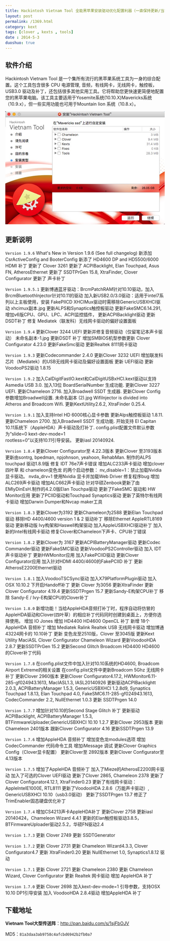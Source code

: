 ```yaml
---
title: Hackintosh Vietnam Tool 全能黑苹果安装驱动优化配置利器（一直保持更新/当前最新1.9.6）
layout: post
permalink: /1369.html
category: kext
tags: [clover , kexts , tools]
date : 2014-5-3
duoshuo: true
---
```


## 软件介绍
Hackintosh Vietnam Tool 是一个集所有流行的黑苹果系统工具为一身的综合配置。这个工具包含很多 CPU 电源管理, 音频，有线网卡，无线网卡，触控板，USB3.0 驱动及补丁，还包括很多其他实用工具。它将帮助您更快速更简便地配置您的黑苹果电脑。该工具主要适用于Yosemite系统(10.10.X)Mavericks系统（10.9.x），但一些实用功能也可用于Mountain lion 系统（10.8.x）。

![](/uploads/2015/09/B0BE5BF2-E1AD-46AC-9AAF-5FCC105F92AF.png)

## 更新说明

`Version 1.9.6`
What's New in Version 1.9.6 (See full changelog)
新添加 CsrActiveConfig and BooterConfig
新添了 HD4600 DP and HD5500/6000 HDMI 补丁
更新了 Clover 3261
更新了 ACPIBacklight, Elan Touchpad, Asus FN, 
AtherosEthernet
更新了 SSDTPrGen 15.8, XtraFinder, Clover Configurator
更新了 声卡补丁

`Version 1.9.5.1`
更新博通蓝牙驱动：BrcmPatchRAM针对10.10驱动，加入
BrcmBluetoothInjector针对10.11的驱动
加入新USB2.0/3.0驱动：适用于intel7系列以上主板使用，安装
FakePIICD XHCIMux驱动时需移除GenericUSBXHCI驱动
xhcimux副本.jpg
更新ALPS和Synaptics触控板驱动
更新FakeSMC6.14.291, 增加v6版CPU、GPU、LPC、ACPI监控插件，
更新ACPIBacklight驱动
更新DSDT补丁
修复 Mediatek（联发科）无线网卡驱动的偏好设置面板

`Version 1.9.4`
更新Clover 3244 UEFI
更新并修复音频驱动（仅留笔记本声卡驱动）
未命名副本-1.jpg 
更新DSDT 补丁
增加SMBIOS机型参数更新 Clover Configurator 4.23.0
更新FakeSmc驱动
更新Realtek 8111网卡驱动

`Version 1.9.3`
更新Codecommander 2.4.0
更新Clover 3232 UEFI
增加联发科芯片（Mediatek）的USB无线网卡驱动及偏好设置面板
更新 UEFI驱动
更新VoodooPS2驱动 1.8.15

`Version 1.9.2`
加入CalDigitFastIO.kext和CalDigitUSBxHCI.kext驱动以支持Asmedia USB 3.0.
加入13位 BoardSerialNumber 生成功能.
更新Clover 3227 UEFI.
更新Chameleon 2716.
加入Broadwell SSDT 生成器.
更新Clover Config参数增加Broadwell设置.
未命名副本 (2).jpg 
WifiInjector is divided into Atheros and Broadcom Wifi.
更新KextUtility2.6.2, XtraFinder 0.25.4.


`Version 1.9.1`
加入支持Intel HD 6000核心显卡参数
更新Alps触控板驱动 1.8.11.
更新Chameleon 2700.
加入Broadwell SSDT 生成功能.
开始支持 El Capitan 10.11系统下（AppleHDA）声卡驱动及打补丁.
config.plist配置文件默认参数为“slide=0 kext-dev-mode=1  
rootless=0”以支持10.11引导安装。
更新iasl 20140924.


`Version 1.8.4`
更新Clover Configurator至 4.22.3版本
更新Clover 至3193版本
更新由sontrg, bpedman, npjohnson, yeahoon, RehabMan. 制作的ALPS touchpad 驱动1.8.9版
修复 IDT 76e7声卡错误
增加ALC233声卡驱动
增加clover四叶草 和 chameleon变色龙 的两个启动参数：
nv_disable=1：禁止加载Nvidia 显卡驱动。
nvda_drv=1 使用Nvidia 显卡并加载Web Driver
修复程序bug
增加ALC269声卡驱动
增加ALC662声卡驱动
针对华硕Zenbook更新了由EMlyDinEsH.制作的4.2.0版Elan Touchpa驱动 
更新了FakeSMC 驱动和 HW Monitor应用
更新了PCIID驱动和Touchpad Synaptics驱动
更新了英特尔有线网卡驱动
增加Darwin Dumper和Nvcap maker工具

`Version 1.8.3`
更新Clover为3192
更新Chameleon为2588
更新Elan Touchpad驱动
移除HD 4400/4600 version 1 & 2 驱动补丁
移除Ethernet AppleRTL8169驱动
更新移动版 Ivy构架和Haswell构架驱动
加入AppleUSBXHCI驱动补丁
加入新的Intel有线网卡驱动
修复Clover和Chameleon下声卡、CPU补丁错误 

`Version 1.8.2`
更新Clover为 3167
更新ACPIBatteryManager驱动
更新Codec Commander驱动
更新FakeSMC驱动
更新VoodooPS2Controller驱动
加入 IDT声卡驱动补丁
更新HWMonitor应用
加入FakePCIID驱动
更新Clover Configurator应用
加入针对HDMI 4400/4600的FakePCIID 补丁
更新AtherosE2200Ethernet驱动

`Version 1.8.1`
加入VoodooTSCSync驱动
加入X79PlatformPlugin驱动
加入OSX 10.10.2 下开启Handoff补丁
更新 Clover 为3056
更新XtraFinder
更新Clover Configurator 4.19.4
更新SSDTPrgen 15.7
更新Sandy-E构架CPU补丁
移除 Sandy-E / Ivy-E构架CPU的Clover补丁

`Version 1.8.0`
新增功能！当给AppleHDA音频打补丁时，程序自动将仿冒的AppleHDA驱动和Clover(四叶草）的相应补丁代码同时创建到桌面上，方便你选择使用。
增加 IO Jones
增加  HD4400  HD4600 OpenCL 补丁
新增 18个 AppleHDA 音频补丁
增加 Mediatek  Ralink  Realtek USB 无线网卡驱动
增加博通43224网卡的 10.10补丁
更新 变色龙至2510版，Clover 至3045版
更新Kext Utility  MaciASL  Clover Configurator  Chameleon Wizard
更新VoodooHDA 2.8.7
更新SSDTPrGen 15.2
更新Second Glitch  Broadcom  HD4400  HD4600 的Clover补丁代码

`Version 1.7.8`
在config.plist文件中加入针对10.10系统的HD4600, Broadcom Airport Extreme的相关设置
在config.plist文件中更新Broadcom 5Ghz 无线网卡补丁 
更新Clover 2960版本
更新Clover Configurator4.17.2, HWMonitor6.11-285-gf024943.1613, MacIASL1.3, IASL20140926
更新驱动ACPIBacklightt 2.0.3, ACPIBatteryManager 1.5.3, GenericUSBXHCI 1.2.8d9, Synaptics Touchpad 1.8.13, Elan Touchpad 4.0, FakeSMC6.11-285-gf024943.1613, CodecCommander 2.2, NullEthernet 1.0.3
更新 SSDTPrgen 14.0

`Version 1.7.7`
增加针对10.10的Second Stage Glitch 补丁
更新驱动ACPIBacklight, ACPIBatteryManager 1.5.3, BTFirmwareUploader,GenericUSBXHCI 10.10  1.2.7
更新Clover 2953版本
更新Chameleon 2401版本
跟新Clover Configurator 4.16
更新SSDTPrgen 13.9

`Version 1.7.6`
增加AppleHDA 音频补丁
增加变色龙modules选项
增加CodecCommander 代码命令工具
增加iMessage 调试
更新Clover Graphics Config（Clover显卡配置）
更新Clover至 2892版本
更新Clover Configurator至 4.13版本

`Version 1.7.5`
增加了AppleHDA 音频补丁
加入了Mieze的AtherosE2200网卡驱动
加入了可选的Clover UEFI驱动
更新了Clover 2865, Chameleon 2378
更新了Clover Configurator4.12.1, XtraFinder0.23
更新了有线网卡驱动：AppleIntelE1000E, RTL8111
更新了VoodooHDA 2.8.6（万能声卡驱动）, GenericUSBXHCI 10.10（usb3.0驱动）
更新了SSDTPrgen 13.7
修正了TrimEnabler固态硬盘优化补丁

`Version 1.7.4`
增加CS4213声卡AppleHDA补丁
更新Clover 2758
更新iasl 20140424，Chameleon Wizard 4.4.1
更新的Elan触控板驱动3.8.5，BTFirmwareUploader驱动2.5.2，华硕FN驱动2.4

`Version 1.7.3`
更新 Clover 2749
更新 SSDTGenerator

`Version 1.7.2`
更新 Clover 2731
更新 Chameleon Wizard4.3.3, Clover Configurator4.7
更新 XtraFinder0.20
更新  NullEthernet 1.0, Synaptics1.8.12 驱动

`Version 1.7.1`
更新 Clover 2721
更新 Chameleon 2380
更新 Chameleon Wizard, Clover Configurator
更新 Realtek 网卡驱动
增加 AppleHDA 补丁

`Version 1.7.0`
更新 Clover 2698
加入kext-dev-mode=1 引导参数，支持OSX 10.10 DP1引导安装
加入 VoodooHDA 2.8.4驱动
增加AppleHDA 补丁



## 下载地址

**Vietnam Tool大型传送阵**：<http://pan.baidu.com/s/1sjFbOJV>

MD5：`81a3daa3ab9758c4afcbd6942b2fb0a7`


